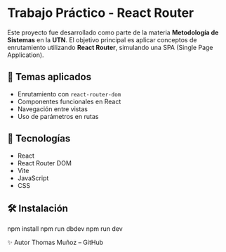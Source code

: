 # Trabajo Práctico - React Router

Este proyecto fue desarrollado como parte de la materia **Metodología de Sistemas** en la **UTN**. El objetivo principal es aplicar conceptos de enrutamiento utilizando **React Router**, simulando una SPA (Single Page Application).

## 🧠 Temas aplicados

- Enrutamiento con `react-router-dom`
- Componentes funcionales en React
- Navegación entre vistas
- Uso de parámetros en rutas

## 🚀 Tecnologías

- React
- React Router DOM
- Vite 
- JavaScript
- CSS

## 🛠️ Instalación
npm install
npm run dbdev
npm run dev

✨ Autor
Thomas Muñoz – GitHub
